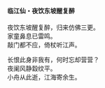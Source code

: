 #### 临江仙・夜饮东坡醒复醉

夜饮东坡醒复醉，归来仿佛三更。  
家童鼻息已雷鸣。  
敲门都不应，倚杖听江声。

长恨此身非我有，何时忘却营营？  
夜阑风静縠纹平。  
小舟从此逝，江海寄余生。

